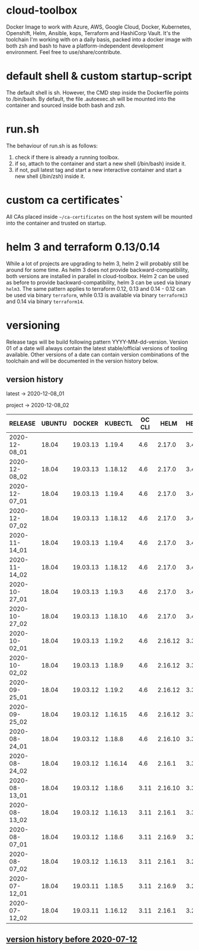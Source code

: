 # cloud-toolbox
Docker Image to work with Azure, AWS, Google Cloud, Docker, Kubernetes, Openshift, Helm, Ansible, kops, Terraform and HashiCorp Vault.
It's the toolchain I'm working with on a daily basis, packed into a docker image with both zsh and bash to have a
platform-independent development environment.
Feel free to use/share/contribute.

# default shell & custom startup-script
The default shell is sh.
However, the CMD step inside the Dockerfile points to /bin/bash.
By default, the file .autoexec.sh will be mounted into the container and sourced inside both bash and zsh.

# run.sh
The behaviour of run.sh is as follows:
1. check if there is already a running toolbox.
1. if so, attach to the container and start a new shell (/bin/bash) inside it.
1. if not, pull latest tag and start a new interactive container and start a new shell (/bin/zsh) inside it.

# custom ca certificates`
All CAs placed inside ```~/ca-certificates``` on the host system will be mounted into the container and trusted on startup.

# helm 3 and terraform 0.13/0.14
While a lot of projects are upgrading to helm 3, helm 2 will probably still be around for some time.
As helm 3 does not provide backward-compatibility, both versions are installed in parallel in cloud-toolbox.
Helm 2 can be used as before to provide backward-compatibility, helm 3 can be used via binary `helm3`.
The same pattern applies to terraform 0.12, 0.13 and 0.14 - 0.12 can be used via binary `terraform`, while 0.13 is available via binary `terraform13` and 0.14 via binary `terraform14`.

# versioning
Release tags will be build following pattern YYYY-MM-dd-version.
Version 01 of a date will always contain the latest stable/official versions of tooling available.
Other versions of a date can contain version combinations of the toolchain and will be documented in the version history
below.

## version history
latest -> 2020-12-08_01

project -> 2020-12-08_02


| RELEASE       | UBUNTU | DOCKER   | KUBECTL  | OC CLI | HELM    | HELM3   | TERRAFORM | TERRAFORM14   | AWS CLI  | AZ CLI | GCLOUD SDK | KOPS   | ANSIBLE | JINJA2 | OPENSSH | CRICTL | VAULT |
|---------------|--------|----------|----------|--------|---------|---------|-----------|---------------|----------|--------|------------|--------|---------|--------|---------|--------|-------|
| 2020-12-08_01 | 18.04  | 19.03.13 | 1.19.4   | 4.6    | 2.17.0  | 3.4.1   | 0.12.29   | 0.14.0        | 1.18.190 | 2.15.1 | 319.0.0    | 1.18.2 | 2.10.4  | 2.11.2 | 8.4p1   | 1.19.0 | 1.6.0 |
| 2020-12-08_02 | 18.04  | 19.03.13 | 1.18.12  | 4.6    | 2.17.0  | 3.4.1   | 0.12.29   | 0.14.0        | 1.18.190 | 2.15.1 | 319.0.0    | 1.18.2 | 2.10.4  | 2.11.2 | 8.4p1   | 1.19.0 | 1.6.0 |
| 2020-12-07_01 | 18.04  | 19.03.13 | 1.19.4   | 4.6    | 2.17.0  | 3.4.1   | 0.12.29   | 0.14.0        | 1.18.190 | 2.15.1 | 319.0.0    | 1.18.2 | 2.10.4  | 2.11.2 | 8.4p1   | 1.19.0 |  N/A  |
| 2020-12-07_02 | 18.04  | 19.03.13 | 1.18.12  | 4.6    | 2.17.0  | 3.4.1   | 0.12.29   | 0.14.0        | 1.18.190 | 2.15.1 | 319.0.0    | 1.18.2 | 2.10.4  | 2.11.2 | 8.4p1   | 1.19.0 |  N/A  |
| 2020-11-14_01 | 18.04  | 19.03.13 | 1.19.4   | 4.6    | 2.17.0  | 3.4.1   | 0.12.29   | 0.13.5        | 1.18.178 | 2.14.2 | 318.0.0    | 1.18.2 | 2.10.3  | 2.11.2 | 8.4p1   | 1.19.0 |  N/A  |
| 2020-11-14_02 | 18.04  | 19.03.13 | 1.18.12  | 4.6    | 2.17.0  | 3.4.1   | 0.12.29   | 0.13.5        | 1.18.178 | 2.14.2 | 318.0.0    | 1.18.2 | 2.10.3  | 2.11.2 | 8.4p1   | 1.19.0 |  N/A  |
| 2020-10-27_01 | 18.04  | 19.03.13 | 1.19.3   | 4.6    | 2.17.0  | 3.4.0   | 0.12.29   | 0.13.5        | 1.18.165 | 2.14.0 | 316.0.0    | 1.18.2 | 2.10.1  | 2.11.2 | 8.4p1   | 1.19.0 |  N/A  |
| 2020-10-27_02 | 18.04  | 19.03.13 | 1.18.10  | 4.6    | 2.17.0  | 3.4.0   | 0.12.29   | 0.13.5        | 1.18.165 | 2.14.0 | 316.0.0    | 1.18.2 | 2.10.1  | 2.11.2 | 8.4p1   | 1.19.0 |  N/A  |
| 2020-10-02_01 | 18.04  | 19.03.13 | 1.19.2   | 4.6    | 2.16.12 | 3.3.4   | 0.12.29   | 0.13.4        | 1.18.151 | 2.12.1 | 312.0.0    | 1.18.1 | 2.10.0  | 2.11.2 | 8.4p1   | 1.19.0 |  N/A  |
| 2020-10-02_02 | 18.04  | 19.03.13 | 1.18.9   | 4.6    | 2.16.12 | 3.3.4   | 0.12.29   | 0.13.4        | 1.18.151 | 2.12.1 | 312.0.0    | 1.18.1 | 2.10.0  | 2.11.2 | 8.4p1   | 1.19.0 |  N/A  |
| 2020-09-25_01 | 18.04  | 19.03.12 | 1.19.2   | 4.6    | 2.16.12 | 3.3.4   | 0.12.29   | 0.13.3        | 1.18.146 | 2.12.0 | 311.0.0    | 1.18.1 | 2.10.0  | 2.11.2 | 8.3p1   |  N/A   |  N/A  |
| 2020-09-25_02 | 18.04  | 19.03.12 | 1.16.15  | 4.6    | 2.16.12 | 3.3.4   | 0.12.29   | 0.13.3        | 1.18.146 | 2.12.0 | 311.0.0    | 1.18.1 | 2.10.0  | 2.11.2 | 8.3p1   |  N/A   |  N/A  |
| 2020-08-24_01 | 18.04  | 19.03.12 | 1.18.8   | 4.6    | 2.16.10 | 3.3.0   | 0.12.29   | 0.13.0        | 1.18.124 | 2.10.1 | 306.0.0    | 1.18.0 | 2.9.12  | 2.11.2 | 8.3p1   |  N/A   |  N/A  |
| 2020-08-24_02 | 18.04  | 19.03.12 | 1.16.14  | 4.6    | 2.16.1  | 3.3.0   | 0.12.29   | 0.13.0        | 1.18.124 | 2.10.1 | 306.0.0    | 1.18.0 | 2.9.12  | 2.11.2 | 8.3p1   |  N/A   |  N/A  |
| 2020-08-13_01 | 18.04  | 19.03.12 | 1.18.6   | 3.11   | 2.16.10 | 3.3.0   | 0.12.29   | 0.13.0        | 1.18.118 | 2.10.1 | 305.0.0    | 1.18.0 | 2.9.12  | 2.11.2 | 8.3p1   |  N/A   |  N/A  |
| 2020-08-13_02 | 18.04  | 19.03.12 | 1.16.13  | 3.11   | 2.16.1  | 3.3.0   | 0.12.29   | 0.13.0        | 1.18.118 | 2.10.1 | 305.0.0    | 1.18.0 | 2.9.12  | 2.11.2 | 8.3p1   |  N/A   |  N/A  |
| 2020-08-07_01 | 18.04  | 19.03.12 | 1.18.6   | 3.11   | 2.16.9  | 3.2.4   | 0.12.29   | 0.13.0-rc1    | 1.18.114 | 2.10.1 | 304.0.0    | 1.18.0 | 2.9.11  | 2.11.2 | 8.3p1   |  N/A   |  N/A  |
| 2020-08-07_02 | 18.04  | 19.03.12 | 1.16.13  | 3.11   | 2.16.1  | 3.2.4   | 0.12.29   | 0.13.0-rc1    | 1.18.114 | 2.10.1 | 304.0.0    | 1.18.0 | 2.9.11  | 2.11.2 | 8.3p1   |  N/A   |  N/A  |
| 2020-07-12_01 | 18.04  | 19.03.11 | 1.18.5   | 3.11   | 2.16.9  | 3.2.4   | 0.12.28   | 0.13.0-beta3  | 1.18.97  | 2.8.0  | 300.0.0    | 1.17.1 | 2.9.10  | 2.11.2 | 8.3p1   |  N/A   |  N/A  |
| 2020-07-12_02 | 18.04  | 19.03.11 | 1.16.12  | 3.11   | 2.16.1  | 3.2.4   | 0.12.28   | 0.13.0-beta3  | 1.18.97  | 2.8.0  | 300.0.0    | 1.17.1 | 2.9.10  | 2.11.2 | 8.3p1   |  N/A   |  N/A  |

## [ version history before 2020-07-12](https://github.com/ksandermann/cloud-toolbox/blob/master/docs/version_history.md)

